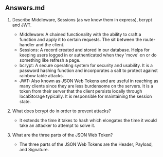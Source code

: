 <!-- Answers to the Short Answer Essay Questions go here -->
## Answers.md
1. Describe Middleware, Sessions (as we know them in express), bcrypt and JWT.
    * Middleware:   A chained functionality with the ability to craft a function and apply it to certain requests.
                    The sit between the route-handler and the client.
    * Sessions:     A record created and stored in our database.
                    Helps for keeping users logged in or authenticated when they 'move' on or do something like refresh a page.
    * bcrypt:        A secure operating system for security and usability.
                    It is a password hashing function and incorporates a salt to protect against rainbow table attacks.
    * JWT:          Also known as JSON Web Tokens and are useful in reaching as many clients since they are less burdensome on the servers.
                    It is a token from their server that the client persists locally through localStorage typically.
                    It is responsible for maintaining the session state.
                
2. What does bcrypt do in order to prevent attacks?
    * It extends the time it takes to hash which elongates the time it would take an attacker to attempt to solve it.

3. What are the three parts of the JSON Web Token?
    * The three parts of the JSON Web Tokens are the Header, Payload, and Signature.